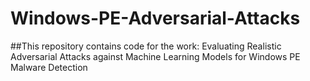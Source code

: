 # Windows-PE-Adversarial-Attacks
##This repository contains code for the work:
Evaluating Realistic Adversarial Attacks against Machine Learning Models for Windows PE Malware Detection
